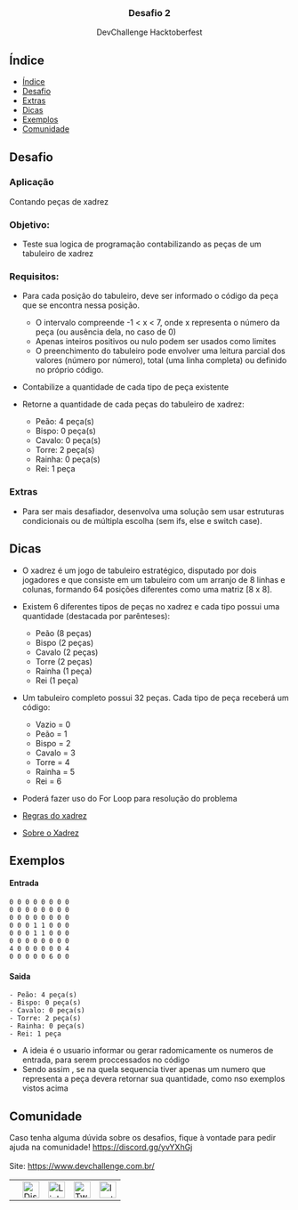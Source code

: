 <br />
<p align="center">
  
  <h3 align="center">Desafio 2</h3>

  <p align="center">
   DevChallenge Hacktoberfest
  </p>

## Índice

- [Índice](#índice)
- [Desafio](#desafio)
- [Extras](#extras)
- [Dicas](#dicas)
- [Exemplos](#exemplos)
- [Comunidade](#comunidade)

## Desafio 

### Aplicação
Contando peças de xadrez

### Objetivo: 
- Teste sua logica de programação contabilizando as peças de um tabuleiro de xadrez

### Requisitos:
- Para cada posição do tabuleiro, deve ser informado o código da peça que se encontra nessa posição. 
    - O intervalo compreende -1 < x < 7, onde x representa o número da peça (ou ausência dela, no caso de 0)
    - Apenas inteiros positivos ou nulo podem ser usados como limites
    - O preenchimento do tabuleiro pode envolver uma leitura parcial dos valores (número por número), total (uma linha completa) ou definido no próprio código.
- Contabilize a quantidade de cada tipo de peça existente
- Retorne a quantidade de cada peças do tabuleiro de xadrez:

    - Peão: 4 peça(s)
    - Bispo: 0 peça(s)
    - Cavalo: 0 peça(s)
    - Torre: 2 peça(s)
    - Rainha: 0 peça(s)
    - Rei: 1 peça

### Extras
- Para ser mais desafiador, desenvolva uma solução sem usar estruturas condicionais ou de múltipla escolha (sem ifs, else e switch case).


## Dicas

- O xadrez é um jogo de tabuleiro estratégico, disputado por dois jogadores e que consiste em um tabuleiro com um arranjo de 8 linhas e colunas, formando 64 posições diferentes como uma matriz [8 x 8].

- Existem 6 diferentes tipos de peças no xadrez e cada tipo possui uma quantidade (destacada por parênteses):

    - Peão (8 peças)
    - Bispo (2 peças)
    - Cavalo (2 peças)
    - Torre (2 peças)
    - Rainha (1 peça)
    - Rei (1 peça)
    
- Um tabuleiro completo possui 32 peças. Cada tipo de peça receberá um código:
    - Vazio  = 0
    - Peão   = 1
    - Bispo  = 2
    - Cavalo = 3
    - Torre  = 4
    - Rainha = 5
    - Rei    = 6
    
- Poderá fazer uso do For Loop para resolução do problema    
    

- [Regras do xadrez](https://www.megajogos.com.br/xadrez-online/regras)
- [Sobre o Xadrez](https://pt.wikipedia.org/wiki/Xadrez)

## Exemplos

#### Entrada

    0 0 0 0 0 0 0 0
    0 0 0 0 0 0 0 0
    0 0 0 0 0 0 0 0
    0 0 0 1 1 0 0 0
    0 0 0 1 1 0 0 0
    0 0 0 0 0 0 0 0
    4 0 0 0 0 0 0 4
    0 0 0 0 0 6 0 0

#### Saida

    - Peão: 4 peça(s)
    - Bispo: 0 peça(s)
    - Cavalo: 0 peça(s)
    - Torre: 2 peça(s)
    - Rainha: 0 peça(s)
    - Rei: 1 peça

 - A ideia é o usuario informar ou gerar radomicamente os numeros de entrada, para serem proccessados no código 
 - Sendo assim , se na quela sequencia tiver apenas um numero que representa a peça devera retornar sua quantidade, como nso exemplos vistos acima

## Comunidade
Caso tenha alguma dúvida sobre os desafios, fique à vontade para pedir ajuda na comunidade! https://discord.gg/yvYXhGj <br>
<br>
Site: https://www.devchallenge.com.br/ <br>

<table style="border-color:transparent">
    <th>
        <td><a href="https://discord.gg/yvYXhGj"><img src="https://cdn3.iconfinder.com/data/icons/discord/64/discord_20-512.png" width="30px" height="30px" alt="Discord">      </a></td>
    <td><a href="https://www.linkedin.com/company/devchallenge/"><img src="https://image.flaticon.com/icons/svg/1384/1384014.svg" width="30px" height="30px"                alt="Linkedin"></a></td>
    <td><a href="https://twitter.com/dev_challenge"><img src="https://cdn3.iconfinder.com/data/icons/picons-social/57/43-twitter-512.png" width="30px" height="30px"        alt="Twitter"></a</td>
    <td><a href="https://www.instagram.com/devchallenge/"><img src="https://cdn4.iconfinder.com/data/icons/picons-social/57/38-instagram-3-512.png" width="30px"            height="30px" alt="Instagram"></a></td>
    </th>
</table>

